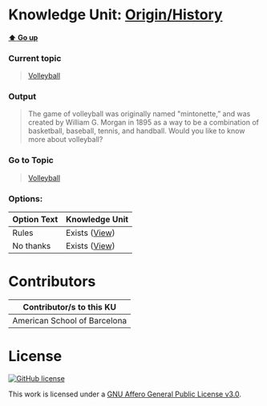 # Knowledge Unit: [Origin/History](../../knowledge_units/volleyball/originhistory.md)

#### [:arrow_up: Go up](../../topics/volleyball.md)
### Current topic
> [Volleyball](../../topics/volleyball.md)
### Output
> The game of volleyball was originally named &quot;mintonette,” and was created by William G. Morgan in 1895 as a way to be a combination of basketball, baseball, tennis, and handball. Would you like to know more about volleyball?
### Go to Topic
> [Volleyball](../../topics/volleyball.md)

### Options: 

| Option Text | Knowledge Unit |
| - | - |  
| Rules  |  Exists ([View](../../knowledge_units/volleyball/rules.md))  |  
| No thanks  |  Exists ([View](../../knowledge_units/volleyball/no-thanks.md))  | 

# Contributors

| Contributor/s to this KU |
| - | 
| American School of Barcelona |

# License
[![GitHub license](https://img.shields.io/github/license/inbrainz/cerebro)](https://github.com/inbrainz/cerebro/blob/master/LICENSE)

This work is licensed under a [GNU Affero General Public License v3.0](https://www.gnu.org/licenses/agpl-3.0.txt).